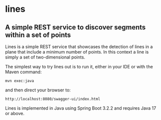 lines
=====

A simple REST service to discover segments within a set of points
-----------------------------------------------------------------

Lines is a simple REST service that showcases the detection of lines in a plane that include a 
minimum number of points. In this context a line is simply a set of two-dimensional points.

The simplest way to try lines out is to run it, either in your IDE or with the Maven command:

    mvn exec:java

and then direct your browser to:

    http://localhost:8080/swagger-ui/index.html
    
Lines is implemented in Java using Spring Boot 3.2.2 and requires Java 17 or above.
